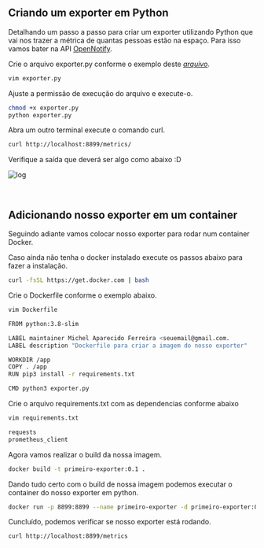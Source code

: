 ## Criando um exporter em Python

Detalhando um passo a passo para criar um exporter utilizando Python que vai nos trazer a métrica de quantas pessoas estão na espaço.
Para isso vamos bater na API [OpenNotify](http://api.open-notify.org/astros.json).


Crie o arquivo exporter.py conforme o exemplo deste [_arquivo_](https://github.com/miapferreira/prometheus/blob/master/exporter-python/exporter.py).

```bash
vim exporter.py
```

Ajuste a permissão de execução do arquivo e execute-o.

```bash
chmod +x exporter.py
python exporter.py
```

Abra um outro terminal execute o comando curl.

```bash
curl http://localhost:8899/metrics/
````

Verifique a saída que deverá ser algo como abaixo :D 

![log](images/exporter_py_img.png)
&nbsp;

&nbsp;

## Adicionando nosso exporter em um container

Seguindo adiante vamos colocar nosso exporter para rodar num container Docker.

Caso ainda não tenha o docker instalado execute os passos abaixo para fazer a instalação.

```bash
curl -fsSL https://get.docker.com | bash
````

Crie o Dockerfile conforme o exemplo abaixo.

```bash
vim Dockerfile
````

```bash
FROM python:3.8-slim

LABEL maintainer Michel Aparecido Ferreira <seuemail@gmail.com.
LABEL description "Dockerfile para criar a imagem do nosso exporter"

WORKDIR /app
COPY . /app
RUN pip3 install -r requirements.txt

CMD python3 exporter.py
````

Crie o arquivo requirements.txt com as dependencias conforme abaixo

```bash
vim requirements.txt
````

```bash
requests
prometheus_client
```

Agora vamos realizar o build da nossa imagem.

```bash
docker build -t primeiro-exporter:0.1 .
````

Dando tudo certo com o build de nossa imagem podemos executar o container do nosso exporter em python.

```bash
docker run -p 8899:8899 --name primeiro-exporter -d primeiro-exporter:0.1
````

Cuncluído, podemos verificar se nosso exporter está rodando.

```bash
curl http://localhost:8899/metrics
```

